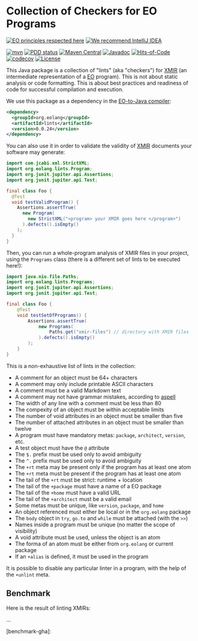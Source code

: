 # Collection of Checkers for EO Programs

[![EO principles respected here](https://www.elegantobjects.org/badge.svg)](https://www.elegantobjects.org)
[![We recommend IntelliJ IDEA](https://www.elegantobjects.org/intellij-idea.svg)](https://www.jetbrains.com/idea/)

[![mvn](https://github.com/objectionary/lints/actions/workflows/mvn.yml/badge.svg)](https://github.com/objectionary/lints/actions/workflows/mvn.yml)
[![PDD status](http://www.0pdd.com/svg?name=objectionary/lints)](http://www.0pdd.com/p?name=objectionary/lints)
[![Maven Central](https://img.shields.io/maven-central/v/org.eolang/lints.svg)](https://maven-badges.herokuapp.com/maven-central/org.eolang/lints)
[![Javadoc](http://www.javadoc.io/badge/org.eolang/lints.svg)](http://www.javadoc.io/doc/org.eolang/lints)
[![Hits-of-Code](https://hitsofcode.com/github/objectionary/lints)](https://hitsofcode.com/view/github/objectionary/lints)
[![codecov](https://codecov.io/gh/objectionary/lints/graph/badge.svg?token=EdyMcrEuxc)](https://codecov.io/gh/objectionary/lints)
[![License](https://img.shields.io/badge/license-MIT-green.svg)](https://github.com/objectionary/lints/blob/master/LICENSE.txt)

This Java package is a collection of "lints" (aka "checkers") for
[XMIR][xmir] (an intermediate representation of a
[EO][eo] program). This is not about static analysis or code
formatting. This is about best practices and readiness of code
for successful compilation and execution.

We use this package as a dependency in the
[EO-to-Java compiler][eo]:

```xml
<dependency>
  <groupId>org.eolang</groupId>
  <artifactId>lints</artifactId>
  <version>0.0.24</version>
</dependency>
```

You can also use it in order to validate the validity
of [XMIR][xmir] documents your software may generate:

```java
import com.jcabi.xml.StrictXML;
import org.eolang.lints.Program;
import org.junit.jupiter.api.Assertions;
import org.junit.jupiter.api.Test;

final class Foo {
  @Test
  void testValidProgram() {
    Assertions.assertTrue(
      new Program(
        new StrictXML("<program> your XMIR goes here </program>")
      ).defects().isEmpty()
    );
  }
}
```

Then, you can run a whole-program analysis of XMIR files
in your project, using the `Programs` class (there is a
different set of lints to be executed here!):

```java
import java.nio.file.Paths;
import org.eolang.lints.Programs;
import org.junit.jupiter.api.Assertions;
import org.junit.jupiter.api.Test;

final class Foo {
    @Test
    void testSetOfPrograms() {
        Assertions.assertTrue(
            new Programs(
                Paths.get("xmir-files") // directory with XMIR files
            ).defects().isEmpty()
        );
    }
}
```

This is a non-exhaustive list of lints in the collection:

* A comment for an object must be 64+ characters
* A comment may only include printable ASCII characters
* A comment must be a valid Markdown text
* A comment may not have grammar mistakes, according to [aspell][aspell]
* The width of any line with a comment must be less than 80
* The compexity of an object must be within acceptable limits
* The number of void attributes in an object must be smaller than five
* The number of attached attributes in an object must be smaller than twelve
* A program must have mandatory metas: `package`, `architect`, `version`, etc.
* A test object must have the `@` attribute
* The `$.` prefix must be used only to avoid ambiguity
* The `^.` prefix must be used only to avoid ambiguity
* The `+rt` meta may be present only if the program has at least one atom
* The `+rt` meta must be present if the program has at least one atom
* The tail of the `+rt` must be strict: runtime + location
* The tail of the `+package` must have a name of a EO package
* The tail of the `+home` must have a valid URL
* The tail of the `+architect` must be a valid email
* Some metas must be unique, like `version`, `package`, and `home`
* An object referenced must either be local or in the `org.eolang` package
* The `body` object in `try`, `go.to` and `while` must be attached (with the `>>`)
* Names inside a program must be unique (no matter the scope of visibility)
* A void attribute must be used, unless the object is an atom
* The forma of an atom must be either from `org.eolang` or current package
* If an `+alias` is defined, it must be used in the program

It is possible to disable any particular linter in a program,
with the help of the `+unlint` meta.

## Benchmark

Here is the result of linting XMIRs:

<!-- benchmark_begin -->
...
<!-- benchmark_end -->

[xmir]: https://news.eolang.org/2022-11-25-xmir-guide.html
[eo]: https://www.eolang.org
[aspell]: http://aspell.net/
[benchmark-gha]:
